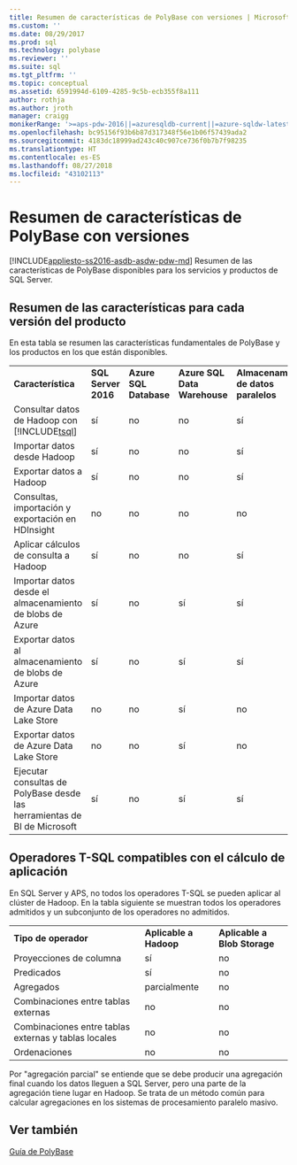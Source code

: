 ```yaml
---
title: Resumen de características de PolyBase con versiones | Microsoft Docs
ms.custom: ''
ms.date: 08/29/2017
ms.prod: sql
ms.technology: polybase
ms.reviewer: ''
ms.suite: sql
ms.tgt_pltfrm: ''
ms.topic: conceptual
ms.assetid: 6591994d-6109-4285-9c5b-ecb355f8a111
author: rothja
ms.author: jroth
manager: craigg
monikerRange: '>=aps-pdw-2016||=azuresqldb-current||=azure-sqldw-latest||>=sql-server-2016||=sqlallproducts-allversions||>=sql-server-linux-2017||=azuresqldb-mi-current'
ms.openlocfilehash: bc95156f93b6b87d317348f56e1b06f57439ada2
ms.sourcegitcommit: 4183dc18999ad243c40c907ce736f0b7b7f98235
ms.translationtype: HT
ms.contentlocale: es-ES
ms.lasthandoff: 08/27/2018
ms.locfileid: "43102113"
---
```

# <a name="polybase-versioned-feature-summary"></a>Resumen de características de PolyBase con versiones
[!INCLUDE[appliesto-ss2016-asdb-asdw-pdw-md](../../includes/tsql-appliesto-ss2016-all-md.md)]
Resumen de las características de PolyBase disponibles para los servicios y productos de SQL Server.  
  
## <a name="feature-summary-for-product-releases"></a>Resumen de las características para cada versión del producto  
 En esta tabla se resumen las características fundamentales de PolyBase y los productos en los que están disponibles.  
  
||||||
|-|-|-|-|-|   
|**Característica**|**SQL Server 2016**|**Azure SQL Database**|**Azure SQL Data Warehouse**|**Almacenamiento de datos paralelos**| 
|Consultar datos de Hadoop con [!INCLUDE[tsql](../../includes/tsql-md.md)]|sí|no|no|sí|
|Importar datos desde Hadoop|sí|no|no|sí|
|Exportar datos a Hadoop  |sí|no|no| sí|
|Consultas, importación y exportación en HDInsight |no|no|no|no
|Aplicar cálculos de consulta a Hadoop|sí|no|no|sí|  
|Importar datos desde el almacenamiento de blobs de Azure|sí|no|sí|sí| 
|Exportar datos al almacenamiento de blobs de Azure|sí|no|sí|sí|  
|Importar datos de Azure Data Lake Store|no|no|sí|no|    
|Exportar datos de Azure Data Lake Store|no|no|sí|no|
|Ejecutar consultas de PolyBase desde las herramientas de BI de Microsoft|sí|no|sí|sí|   


## <a name="pushdown-computation-supported-t-sql-operators"></a>Operadores T-SQL compatibles con el cálculo de aplicación
En SQL Server y APS, no todos los operadores T-SQL se pueden aplicar al clúster de Hadoop. En la tabla siguiente se muestran todos los operadores admitidos y un subconjunto de los operadores no admitidos. 

||||
|-|-|-| 
|**Tipo de operador**|**Aplicable a Hadoop**|**Aplicable a Blob Storage**|
|Proyecciones de columna|sí|no|
|Predicados|sí|no|
|Agregados|parcialmente|no|
|Combinaciones entre tablas externas|no|no|
|Combinaciones entre tablas externas y tablas locales|no|no|
|Ordenaciones|no|no|

Por "agregación parcial" se entiende que se debe producir una agregación final cuando los datos lleguen a SQL Server, pero una parte de la agregación tiene lugar en Hadoop. Se trata de un método común para calcular agregaciones en los sistemas de procesamiento paralelo masivo.  
## <a name="see-also"></a>Ver también  
 [Guía de PolyBase](../../relational-databases/polybase/polybase-guide.md)  
  
  
